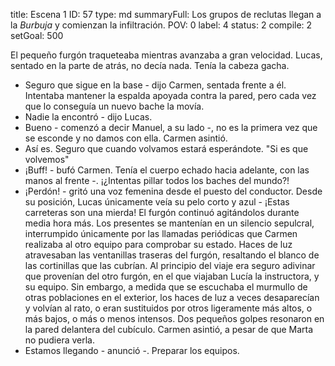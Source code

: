 title:          Escena 1
ID:             57
type:           md
summaryFull:    Los grupos de reclutas llegan a la *Burbuja* y comienzan la infiltración.
POV:            0
label:          4
status:         2
compile:        2
setGoal:        500


El pequeño furgón traqueteaba mientras avanzaba a gran velocidad. Lucas, sentado en la parte de atrás, no decía nada. Tenía la cabeza gacha.
- Seguro que sigue en la base - dijo Carmen, sentada frente a él. Intentaba mantener la espalda apoyada contra la pared, pero cada vez que lo conseguía un nuevo bache la movía.
- Nadie la encontró - dijo Lucas.
- Bueno - comenzó a decir Manuel, a su lado -, no es la primera vez que se esconde y no damos con ella.
Carmen asintió.
- Así es. Seguro que cuando volvamos estará esperándote.
"Si es que volvemos"
- ¡Buff! - bufó Carmen. Tenía el cuerpo echado hacia adelante, con las manos al frente -. ¡¿Intentas pillar todos los baches del mundo?!
- ¡Perdón! - gritó una voz femenina desde el puesto del conductor. Desde su posición, Lucas únicamente veía su pelo corto y azul - ¡Estas carreteras son una mierda!
El furgón continuó agitándolos durante media hora más. Los presentes se mantenían en un silencio sepulcral, interrumpido únicamente por las llamadas periódicas que Carmen realizaba al otro equipo para comprobar su estado.
Haces de luz atravesaban las ventanillas traseras del furgón, resaltando el blanco de las cortinillas que las cubrían. Al principio del viaje era seguro adivinar que provenían del otro furgón, en el que viajaban Lucía la instructora, y su equipo.
Sin embargo, a medida que se escuchaba el murmullo de otras poblaciones en el exterior, los haces de luz a veces desaparecían y volvían al rato, o eran sustituidos por otros ligeramente más altos, o más bajos, o más o menos intensos.
Dos pequeños golpes resonaron en la pared delantera del cubículo. Carmen asintió, a pesar de que Marta no pudiera verla.
- Estamos llegando - anunció -. Preparar los equipos.
